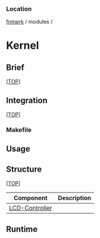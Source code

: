 
### Location
[frmwrk](../README.md) / modules / 

# Kernel

## Brief
[[TOP](#location)]

## Integration
[[TOP](#location)]

### Makefile


## Usage


## Structure
[[TOP](#location)]

| Component                                  | Description |
|--------------------------------------------|-------------|
| [LCD-Controller](../readme/readme_lcd_controller.md#location) |             |

## Runtime


